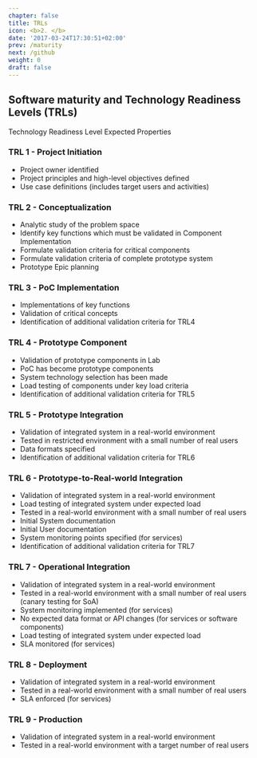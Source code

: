 ```yaml
---
chapter: false
title: TRLs
icon: <b>2. </b>
date: '2017-03-24T17:30:51+02:00'
prev: /maturity
next: /github
weight: 0
draft: false
---
```


## Software maturity and Technology Readiness Levels (TRLs)

Technology Readiness Level
Expected Properties

### TRL 1 - Project Initiation

- Project owner identified
- Project principles and high-level objectives defined
- Use case definitions (includes target users and activities)

### TRL 2 - Conceptualization

- Analytic study of the problem space
- Identify key functions which must be validated in Component Implementation
- Formulate validation criteria for critical components
- Formulate validation criteria of complete prototype system
- Prototype Epic planning

### TRL 3 - PoC Implementation

- Implementations of key functions
- Validation of critical concepts
- Identification of additional validation criteria for TRL4

### TRL 4 - Prototype Component

- Validation of prototype components in Lab
- PoC has become prototype components
- System technology selection has been made
- Load testing of components under key load criteria
- Identification of additional validation criteria for TRL5

### TRL 5 - Prototype Integration

- Validation of integrated system in a real-world environment
- Tested in restricted environment with a small number of real users
- Data formats specified
- Identification of additional validation criteria for TRL6

### TRL 6 - Prototype-to-Real-world Integration

- Validation of integrated system in a real-world environment
- Load testing of integrated system under expected load
- Tested in a real-world environment with a small number of real users
- Initial System documentation
- Initial User documentation
- System monitoring points specified (for services)
- Identification of additional validation criteria for TRL7

### TRL 7 - Operational Integration

- Validation of integrated system in a real-world environment
- Tested in a real-world environment with a small number of real users (canary testing for SoA)
- System monitoring implemented (for services)
- No expected data format or API changes (for services or software components)
- Load testing of integrated system under expected load
- SLA monitored (for services)

### TRL 8 - Deployment

- Validation of integrated system in a real-world environment
- Tested in a real-world environment with a small number of real users
- SLA enforced (for services)

### TRL 9 - Production

- Validation of integrated system in a real-world environment
- Tested in a real-world environment with a target number of real users
